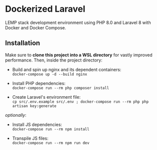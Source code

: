 # Dockerized Laravel

LEMP stack development environment using PHP 8.0 and Laravel 8 with Docker and Docker Compose.

## Installation

Make sure to **clone this project into a WSL directory** for vastly improved performance. Then, inside the project directory:

- Build and spin up nginx and its dependent containers:  
`docker-compose up -d --build nginx`

- Install PHP dependencies:  
`docker-compose run --rm php composer install`

- Create Laravel's environment file:  
`cp src/.env.example src/.env ; docker-compose run --rm php php artisan key:generate`

_optionally_:

- Install JS dependencies:  
`docker-compose run --rm npm install`

- Transpile JS files:  
`docker-compose run --rm npm run dev`

